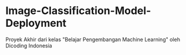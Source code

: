 # Image-Classification-Model-Deployment
Proyek Akhir dari kelas "Belajar Pengembangan Machine Learning" oleh Dicoding Indonesia
